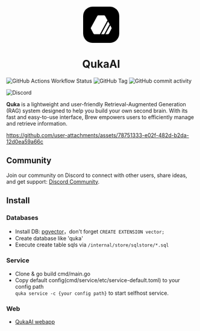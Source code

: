 <p align="center">
 <img align="center" src="https://raw.githubusercontent.com/quka-ai/quka-ai/main/assets/logo.png" height="96" style="border-radius: 25px"/>
 <h1 align="center">
  QukaAI
 </h1>
</p>

![GitHub Actions Workflow Status](https://img.shields.io/github/actions/workflow/status/quka-ai/quka-ai/ghcr.yml)
![GitHub Tag](https://img.shields.io/github/v/tag/quka-ai/quka-ai)
![GitHub commit activity](https://img.shields.io/github/commit-activity/m/quka-ai/quka-ai)

![Discord](https://img.shields.io/discord/1293497229096521768?logo=discord&logoColor=white)

**Quka** is a lightweight and user-friendly Retrieval-Augmented Generation (RAG) system designed to help you build your own second brain. With its fast and easy-to-use interface, Brew empowers users to efficiently manage and retrieve information.

https://github.com/user-attachments/assets/78751333-e02f-482d-b2da-12d0ea59a66c

## Community

Join our community on Discord to connect with other users, share ideas, and get support: [Discord Community](https://discord.gg/YGrbmbCVRF).

## Install

### Databases

- Install DB: [pgvector](https://github.com/pgvector/pgvector)，don't forget `CREATE EXTENSION vector;`
- Create database like 'quka'
- Execute create table sqls via `/internal/store/sqlstore/*.sql`

### Service

- Clone & go build cmd/main.go
- Copy default config(cmd/service/etc/service-default.toml) to your config path  
  `quka service -c {your config path}` to start selfhost service.

### Web

- [QukaAI webapp](https://github.com/quka-ai/webapp)
